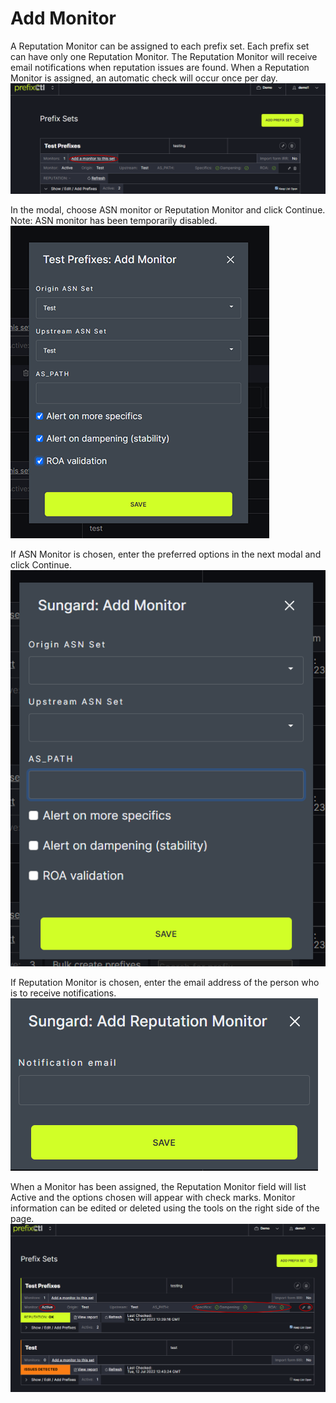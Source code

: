 # Add Monitor

A Reputation Monitor can be assigned to each prefix set. Each prefix set can have only one Reputation Monitor. The Reputation Monitor will receive email notifications when reputation issues are found. When a Reputation Monitor is assigned, an automatic check will occur once per day.
   ![](img/addmonitor.png)

In the modal, choose ASN monitor or Reputation Monitor and click Continue. Note: ASN monitor has been temporarily disabled.
   ![](img/monitorpop.png)

If ASN Monitor is chosen, enter the preferred options in the next modal and click Continue. 
   ![](img/asnmonitor.png)
   
If Reputation Monitor is chosen, enter the email address of the person who is to receive notifications.
   ![](img/reputationmonitor.png)
   
When a Monitor has been assigned, the Reputation Monitor field will list Active and the options chosen will appear with check marks. Monitor information can be edited or deleted using the tools on the right side of the page.
   ![](img/monitorchosen.png)
